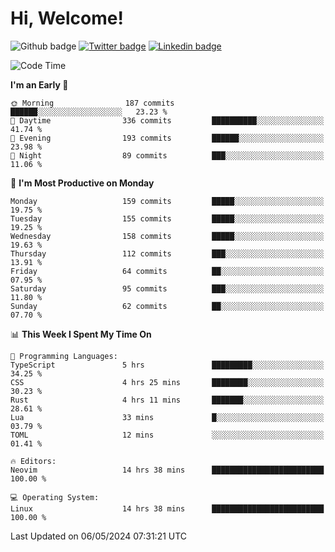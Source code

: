   # Hi, Welcome!
  ![Github badge](https://img.shields.io/github/followers/kraken-afk.svg?style=social&label=Follow&maxAge=2592000)
  [![Twitter badge](https://img.shields.io/badge/-Twitter-00acee?style=flat-square&logo=Twitter&logoColor=white)](https://twitter.com/trshppl)
  [![Linkedin badge](https://img.shields.io/badge/LinkedIn-0077B5?style=flat-square&logo=linkedin&logoColor=white)](https://www.linkedin.com/in/noveanrer)
<!--START_SECTION:waka-->
![Code Time](http://img.shields.io/badge/Code%20Time-182%20hrs%2044%20mins-blue)

**I'm an Early 🐤** 

```text
🌞 Morning                187 commits         ██████░░░░░░░░░░░░░░░░░░░   23.23 % 
🌆 Daytime                336 commits         ██████████░░░░░░░░░░░░░░░   41.74 % 
🌃 Evening                193 commits         ██████░░░░░░░░░░░░░░░░░░░   23.98 % 
🌙 Night                  89 commits          ███░░░░░░░░░░░░░░░░░░░░░░   11.06 % 
```
📅 **I'm Most Productive on Monday** 

```text
Monday                   159 commits         █████░░░░░░░░░░░░░░░░░░░░   19.75 % 
Tuesday                  155 commits         █████░░░░░░░░░░░░░░░░░░░░   19.25 % 
Wednesday                158 commits         █████░░░░░░░░░░░░░░░░░░░░   19.63 % 
Thursday                 112 commits         ███░░░░░░░░░░░░░░░░░░░░░░   13.91 % 
Friday                   64 commits          ██░░░░░░░░░░░░░░░░░░░░░░░   07.95 % 
Saturday                 95 commits          ███░░░░░░░░░░░░░░░░░░░░░░   11.80 % 
Sunday                   62 commits          ██░░░░░░░░░░░░░░░░░░░░░░░   07.70 % 
```


📊 **This Week I Spent My Time On** 

```text
💬 Programming Languages: 
TypeScript               5 hrs               █████████░░░░░░░░░░░░░░░░   34.25 % 
CSS                      4 hrs 25 mins       ████████░░░░░░░░░░░░░░░░░   30.23 % 
Rust                     4 hrs 11 mins       ███████░░░░░░░░░░░░░░░░░░   28.61 % 
Lua                      33 mins             █░░░░░░░░░░░░░░░░░░░░░░░░   03.79 % 
TOML                     12 mins             ░░░░░░░░░░░░░░░░░░░░░░░░░   01.41 % 

🔥 Editors: 
Neovim                   14 hrs 38 mins      █████████████████████████   100.00 % 

💻 Operating System: 
Linux                    14 hrs 38 mins      █████████████████████████   100.00 % 
```


 Last Updated on 06/05/2024 07:31:21 UTC
<!--END_SECTION:waka-->